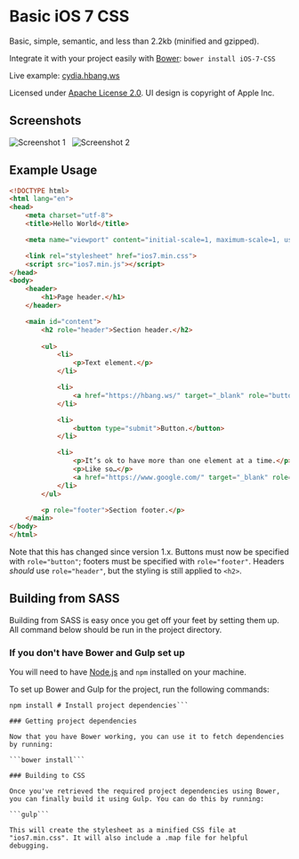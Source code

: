 # Basic iOS 7 CSS
Basic, simple, semantic, and less than 2.2kb (minified and gzipped).

Integrate it with your project easily with [Bower](https://bower.io/): `bower install iOS-7-CSS`

Live example: [cydia.hbang.ws](https://cydia.hbang.ws/depiction/ws.hbang.typestatus/)

Licensed under [Apache License 2.0](https://www.apache.org/licenses/LICENSE-2.0.html). UI design is copyright of Apple Inc.

## Screenshots
![Screenshot 1](https://i.imgur.com/XOKfDs3.png) &nbsp; ![Screenshot 2](https://i.imgur.com/5qAYSyl.png)

## Example Usage
```html
<!DOCTYPE html>
<html lang="en">
<head>
	<meta charset="utf-8">
	<title>Hello World</title>

	<meta name="viewport" content="initial-scale=1, maximum-scale=1, user-scalable=0">

	<link rel="stylesheet" href="ios7.min.css">
	<script src="ios7.min.js"></script>
</head>
<body>
	<header>
		<h1>Page header.</h1>
	</header>

	<main id="content">
		<h2 role="header">Section header.</h2>
		
		<ul>
			<li>
				<p>Text element.</p>
			</li>

			<li>
				<a href="https://hbang.ws/" target="_blank" role="button">Link.</a>
			</li>

			<li>
				<button type="submit">Button.</button>
			</li>

			<li>
				<p>It’s ok to have more than one element at a time.</p>
				<p>Like so…</p>
				<a href="https://www.google.com/" target="_blank" role="button">But you should probably only use that with multiple paragraphs.</a>
			</li>
		</ul>

		<p role="footer">Section footer.</p>
	</main>
</body>
</html>
```

Note that this has changed since version 1.x. Buttons must now be specified with `role="button"`; footers must be specified with `role="footer"`. Headers *should* use `role="header"`, but the styling is still applied to `<h2>`.

## Building from SASS

Building from SASS is easy once you get off your feet by setting them up. All command below should be run in the project directory.

### If you don't have Bower and Gulp set up

You will need to have [Node.js](https://nodejs.org) and `npm` installed on your machine.

To set up Bower and Gulp for the project, run the following commands:

```npm install -g bower gulp # Install globally so you can use the commands
npm install # Install project dependencies```

### Getting project dependencies

Now that you have Bower working, you can use it to fetch dependencies by running:

```bower install```

### Building to CSS

Once you've retrieved the required project dependencies using Bower, you can finally build it using Gulp. You can do this by running:

```gulp```

This will create the stylesheet as a minified CSS file at "ios7.min.css". It will also include a .map file for helpful debugging.
